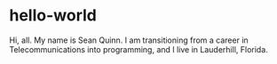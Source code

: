 # hello-world

Hi, all. My name is Sean Quinn. I am transitioning from a career in Telecommunications into programming, and I live in Lauderhill, Florida.
